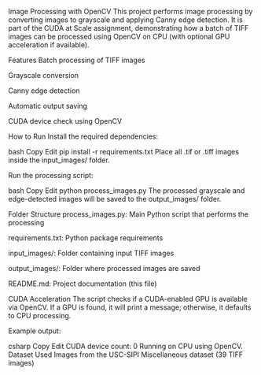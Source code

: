 Image Processing with OpenCV
This project performs image processing by converting images to grayscale and applying Canny edge detection. It is part of the CUDA at Scale assignment, demonstrating how a batch of TIFF images can be processed using OpenCV on CPU (with optional GPU acceleration if available).

Features
Batch processing of TIFF images

Grayscale conversion

Canny edge detection

Automatic output saving

CUDA device check using OpenCV

How to Run
Install the required dependencies:

bash
Copy
Edit
pip install -r requirements.txt
Place all .tif or .tiff images inside the input_images/ folder.

Run the processing script:

bash
Copy
Edit
python process_images.py
The processed grayscale and edge-detected images will be saved to the output_images/ folder.

Folder Structure
process_images.py: Main Python script that performs the processing

requirements.txt: Python package requirements

input_images/: Folder containing input TIFF images

output_images/: Folder where processed images are saved

README.md: Project documentation (this file)

CUDA Acceleration
The script checks if a CUDA-enabled GPU is available via OpenCV. If a GPU is found, it will print a message; otherwise, it defaults to CPU processing.

Example output:

csharp
Copy
Edit
CUDA device count: 0
Running on CPU using OpenCV.
Dataset Used
Images from the USC-SIPI Miscellaneous dataset (39 TIFF images)

